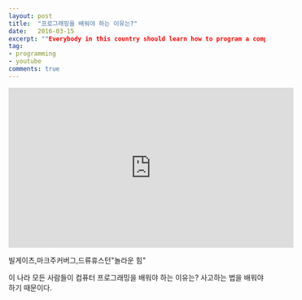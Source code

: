 ```yaml
---
layout: post
title:  "프로그래밍을 배워야 하는 이유는?"
date:   2016-03-15
excerpt: ""Everybody in this country should learn how to program a computer... because it teaches you how to think.""
tag:
- programming
- youtube
comments: true
---
```

<iframe width="560" height="315" src="https://www.youtube.com/watch?v=SESuctdE9vM&t=7s" frameborder="0"> </iframe>

빌게이츠,마크주커버그,드류휴스턴"놀라운 힘"

이 나라 모든 사람들이 컴퓨터 프로그래밍을 배워야 하는 이유는?
사고하는 법을 배워야 하기 때문이다.
